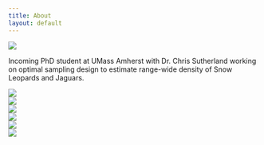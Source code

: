 ```yaml
---
title: About
layout: default
---
```


<div class="row content-row">
<div class="col-12 col-sm-4">
    <img src="{{ site.baseurl }}/images/ivy.jpg">
</div>
<div class="col-12 col-sm-8">
    <p>Incoming PhD student at UMass Amherst with Dr. Chris Sutherland working on optimal sampling design to estimate range-wide density of Snow Leopards and Jaguars.</p>
</div>
<div class="row">
  <div class="col">
    <img src="{{ site.baseurl }}/images/collabs/UMass.jpg">
  <div class="col">
    <img src="{{ site.baseurl }}/images/collabs/Cornell.png">
  <div class="col">
    <img src="{{ site.baseurl }}/images/collabs/SDZ.jpeg">
</div>
<div class="row">
  <div class="col-12 col-sm-8">
    <img src="{{ site.baseurl }}/images/collabs/MassAudubon.png">
  <div class="col-12 col-sm-8">
    <img src="{{ site.baseurl }}/images/collabs/MassWildlife.png">
  <div class="col-12 col-sm-8">
    <img src="{{ site.baseurl }}/images/collabs/BirdVox.png">
</div>
